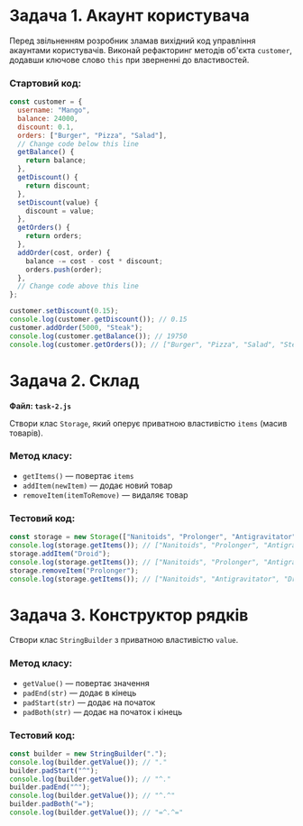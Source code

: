 # Задача 1. Акаунт користувача

 

Перед звільненням розробник зламав вихідний код управління акаунтами користувачів. Виконай рефакторинг методів об'єкта `customer`, додавши ключове слово `this` при зверненні до властивостей.

### Стартовий код:
```javascript
const customer = {
  username: "Mango",
  balance: 24000,
  discount: 0.1,
  orders: ["Burger", "Pizza", "Salad"],
  // Change code below this line
  getBalance() {
    return balance;
  },
  getDiscount() {
    return discount;
  },
  setDiscount(value) {
    discount = value;
  },
  getOrders() {
    return orders;
  },
  addOrder(cost, order) {
    balance -= cost - cost * discount;
    orders.push(order);
  },
  // Change code above this line
};

customer.setDiscount(0.15);
console.log(customer.getDiscount()); // 0.15
customer.addOrder(5000, "Steak");
console.log(customer.getBalance()); // 19750
console.log(customer.getOrders()); // ["Burger", "Pizza", "Salad", "Steak"]
```

 

# Задача 2. Склад

**Файл: `task-2.js`**

Створи клас `Storage`, який оперує приватною властивістю `items` (масив товарів).

### Метод класу:
- `getItems()` — повертає `items`
- `addItem(newItem)` — додає новий товар
- `removeItem(itemToRemove)` — видаляє товар

### Тестовий код:
```javascript
const storage = new Storage(["Nanitoids", "Prolonger", "Antigravitator"]);
console.log(storage.getItems()); // ["Nanitoids", "Prolonger", "Antigravitator"]
storage.addItem("Droid");
console.log(storage.getItems()); // ["Nanitoids", "Prolonger", "Antigravitator", "Droid"]
storage.removeItem("Prolonger");
console.log(storage.getItems()); // ["Nanitoids", "Antigravitator", "Droid"]
```

 

# Задача 3. Конструктор рядків
 

Створи клас `StringBuilder` з приватною властивістю `value`.

### Метод класу:
- `getValue()` — повертає значення
- `padEnd(str)` — додає в кінець
- `padStart(str)` — додає на початок
- `padBoth(str)` — додає на початок і кінець

### Тестовий код:
```javascript
const builder = new StringBuilder(".");
console.log(builder.getValue()); // "."
builder.padStart("^");
console.log(builder.getValue()); // "^."
builder.padEnd("^");
console.log(builder.getValue()); // "^.^"
builder.padBoth("=");
console.log(builder.getValue()); // "=^.^="
```

 
